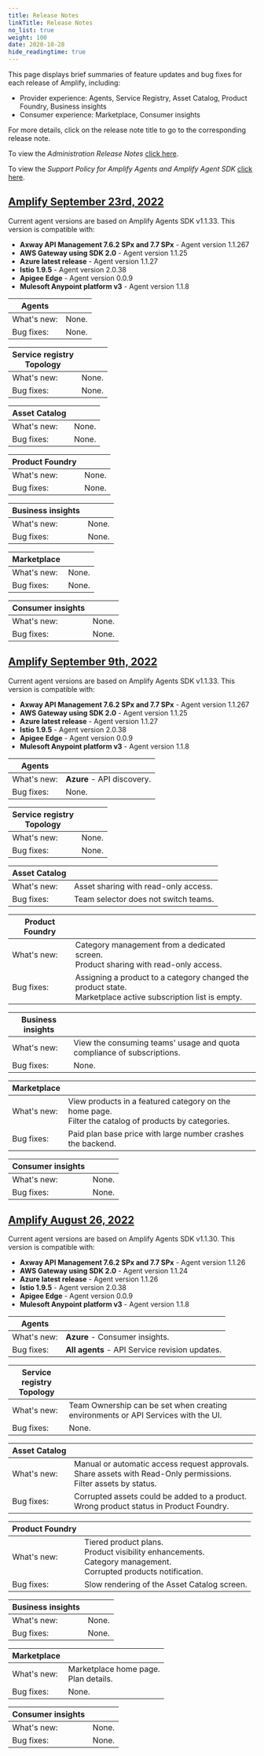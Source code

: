 ```yaml
---
title: Release Notes
linkTitle: Release Notes
no_list: true
weight: 100
date: 2020-10-28
hide_readingtime: true
---
```


This page displays brief summaries of feature updates and bug fixes for each release of Amplify, including:

* Provider experience: Agents, Service Registry, Asset Catalog, Product Foundry, Business insights
* Consumer experience: Marketplace, Consumer insights

For more details, click on the release note title to go to the corresponding release note.

To view the *Administration Release Notes* [click here](https://docs.axway.com/bundle/platform-management/page/docs/release_notes/index.html).

To view the *Support Policy for Amplify Agents and Amplify Agent SDK* [click here](/docs/amplify_relnotes/agent_agentsdk_support_policy/).

## [Amplify September 23rd, 2022](/docs/amplify_relnotes/20220923_amplify/)

Current agent versions are based on Amplify Agents SDK v1.1.33. This version is compatible with:

* **Axway API Management 7.6.2 SPx and 7.7 SPx** - Agent version 1.1.267
* **AWS Gateway using SDK 2.0** - Agent version 1.1.25
* **Azure latest release** - Agent version 1.1.27
* **Istio 1.9.5** - Agent version 2.0.38
* **Apigee Edge** - Agent version 0.0.9
* **Mulesoft Anypoint platform v3** - Agent version 1.1.8

| Agents |         |
|--------|---------|
| What's new: | None. |
| Bug fixes:  | None. |

| Service registry <br />Topology |         |
|--------|---------|
| What's new: | None.  |
| Bug fixes:  | None.  |

| Asset Catalog |         |
|--------|---------|
| What's new: | None. |
| Bug fixes:  | None. |

| Product Foundry |         |
|--------|---------|
| What's new: | None. |
| Bug fixes:  | None. |

| Business insights |         |
|--------|---------|
| What's new: | None. |
| Bug fixes:  | None. |

| Marketplace |         |
|--------|---------|
| What's new: | None. |
| Bug fixes:  | None. |

| Consumer insights |         |
|--------|---------|
| What's new: | None. |
| Bug fixes:  | None. |

## [Amplify September 9th, 2022](/docs/amplify_relnotes/20220909_marketplace/)

Current agent versions are based on Amplify Agents SDK v1.1.33. This version is compatible with:

* **Axway API Management 7.6.2 SPx and 7.7 SPx** - Agent version 1.1.267
* **AWS Gateway using SDK 2.0** - Agent version 1.1.25
* **Azure latest release** - Agent version 1.1.27
* **Istio 1.9.5** - Agent version 2.0.38
* **Apigee Edge** - Agent version 0.0.9
* **Mulesoft Anypoint platform v3** - Agent version 1.1.8

| Agents |         |
|--------|---------|
| What's new: | **Azure** - API discovery. |
| Bug fixes:  | None. |

| Service registry <br />Topology |         |
|--------|---------|
| What's new: | None.  |
| Bug fixes:  | None.  |

| Asset Catalog |         |
|--------|---------|
| What's new: | Asset sharing with read-only access. |
| Bug fixes:  | Team selector does not switch teams. |

| Product Foundry |         |
|--------|---------|
| What's new: | Category management from a dedicated screen. <br />Product sharing with read-only access. |
| Bug fixes:  | Assigning a product to a category changed the product state. <br />Marketplace active subscription list is empty. |

| Business insights |         |
|--------|---------|
| What's new: | View the consuming teams' usage and quota compliance of subscriptions. |
| Bug fixes:  | None. |

| Marketplace |         |
|--------|---------|
| What's new: | View products in a featured category on the home page. <br />Filter the catalog of products by categories. |
| Bug fixes:  | Paid plan base price with large number crashes the backend. |

| Consumer insights |         |
|--------|---------|
| What's new: | None. |
| Bug fixes:  | None. |

## [Amplify August 26, 2022](/docs/amplify_relnotes/20220826_marketplace/)

Current agent versions are based on Amplify Agents SDK v1.1.30. This version is compatible with:

* **Axway API Management 7.6.2 SPx and 7.7 SPx** - Agent version 1.1.26
* **AWS Gateway using SDK 2.0** - Agent version 1.1.24
* **Azure latest release** - Agent version 1.1.26
* **Istio 1.9.5** - Agent version 2.0.38
* **Apigee Edge** - Agent version 0.0.9
* **Mulesoft Anypoint platform v3** - Agent version 1.1.8

| Agents |         |
|--------|---------|
| What's new: | **Azure** - Consumer insights. |
| Bug fixes:  | **All agents** - API Service revision updates. |

| Service registry <br />Topology |         |
|---------------------------------|---------|
| What's new:                     | Team Ownership can be set when creating environments or API Services with the UI. |
| Bug fixes:                      | None.   |

| Asset Catalog |         |
|---------------|---------|
| What's new: | Manual or automatic access request approvals. <br />Share assets with Read-Only permissions. <br />Filter assets by status.|
| Bug fixes:  | Corrupted assets could be added to a product. <br />Wrong product status in Product Foundry. |

| Product Foundry |         |
|-----------------|---------|
| What's new: | Tiered product plans. <br />Product visibility enhancements. <br />Category management. <br />Corrupted products notification. |
| Bug fixes:  | Slow rendering of the Asset Catalog screen. |

| Business insights |         |
|-------------------|---------|
| What's new: | None. |
| Bug fixes:  | None. |

| Marketplace |         |
|-------------|---------|
| What's new: | Marketplace home page. <br />Plan details. |
| Bug fixes:  | None. |

| Consumer insights |         |
|-------------------|---------|
| What's new: | None. |
| Bug fixes:  | None. |
